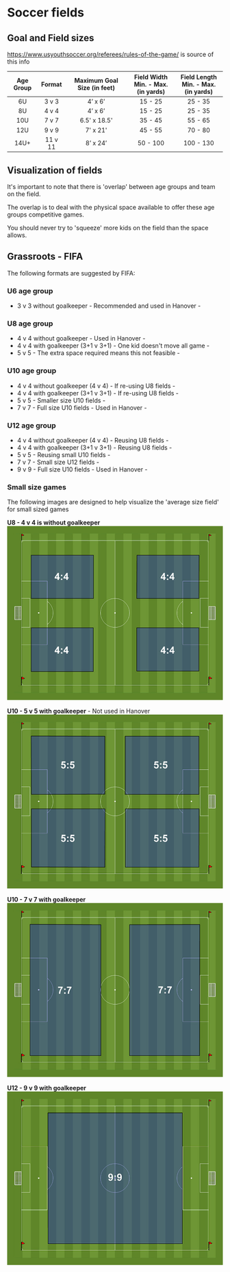 # Soccer fields

##  Goal and Field sizes

https://www.usyouthsoccer.org/referees/rules-of-the-game/ is source of this info

Age Group | Format  | Maximum Goal Size (in feet) | Field Width <br>Min. - Max. (in yards) | Field Length <br>Min. - Max. (in yards)
:--------:|:-------:|:---------------------------:|:--------------------------------------:|:----------------------------------:
6U        | 3 v 3   | 4’ x 6’                     | 15 - 25                                |  25 - 35
8U        | 4 v 4   | 4’ x 6’                     | 15 - 25                                |  25 - 35
10U       | 7 v 7   | 6.5' x 18.5'                | 35 - 45                                |  55 - 65
12U       | 9 v 9   | 7' x 21'                    | 45 - 55                                |  70 - 80
14U+      | 11 v 11 | 8’ x 24’                    | 50 - 100                               | 100 - 130

## Visualization of fields
It's important to note that there is 'overlap' between age groups and team on the field. 

The overlap is to deal with the physical space available to offer these age groups competitive games.

You should never try to 'squeeze' more kids on the field than the space allows.

## Grassroots - FIFA
The following formats are suggested by FIFA:

### U6 age group
   * 3 v 3 without goalkeeper           - Recommended and used in Hanover -

### U8 age group
   * 4 v 4 without goalkeeper           - Used in Hanover -
   * 4 v 4 with goalkeeper (3+1 v 3+1)  - One kid doesn't move all game -
   * 5 v 5                              - The extra space required means this not feasible -

### U10 age group
   * 4 v 4 without goalkeeper (4 v 4)   - If re-using U8 fields -
   * 4 v 4 with goalkeeper (3+1 v 3+1)  - If re-using U8 fields -
   * 5 v 5                              - Smaller size U10 fields -
   * 7 v 7                              - Full size U10 fields - Used in Hanover -

### U12 age group
   * 4 v 4 without goalkeeper (4 v 4)   - Reusing U8 fields -
   * 4 v 4 with goalkeeper (3+1 v 3+1)  - Reusing U8 fields -
   * 5 v 5                              - Reusing small U10 fields -
   * 7 v 7                              - Small size U12 fields -
   * 9 v 9                              - Full size U10 fields - Used in Hanover -

### Small size games
The following images are designed to help visualize the 'average size field' for small sized games

**U8 - 4 v 4 is without goalkeeper**
![The 4 v 4 fields](field-4v4.jpg)

**U10 - 5 v 5 with goalkeeper** - Not used in Hanover
![The 5 v 5 fields](field-5v5.jpg)

**U10 - 7 v 7 with goalkeeper**
![The 7 v 7 fields](field-7v7.jpg)

**U12 - 9 v 9 with goalkeeper**
![The 9 v 9 fields](field-9v9.jpg)

